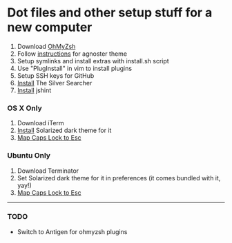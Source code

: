 Dot files and other setup stuff for a new computer
=

1. Download [OhMyZsh](https://github.com/robbyrussell/oh-my-zsh)
2. Follow [instructions](https://gist.github.com/agnoster/3712874) for agnoster theme
3. Setup symlinks and install extras with install.sh script
4. Use "PlugInstall" in vim to install plugins
5. Setup SSH keys for GitHub
6. [Install](https://github.com/ggreer/the_silver_searcher#installing) The Silver Searcher
7. [Install](http://jshint.com/install/) jshint

### OS X Only


1. Download iTerm
2. [Install](https://github.com/altercation/solarized/tree/master/iterm2-colors-solarized) Solarized dark theme for it
3. [Map Caps Lock to Esc](http://stackoverflow.com/a/8437594/31671)


### Ubuntu Only

1. Download Terminator
2. Set Solarized dark theme for it in preferences (it comes bundled with it, yay!)
3. [Map Caps Lock to Esc](http://askubuntu.com/a/446725/84267)

-----------------------

### TODO

- Switch to Antigen for ohmyzsh plugins
